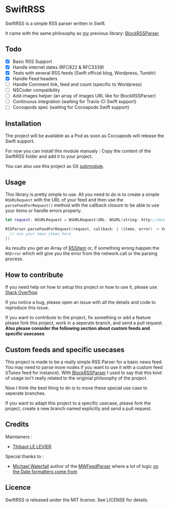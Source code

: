 SwiftRSS
========

SwiftRSS is a simple RSS parser written in Swift.

It came with the same philosophy as [my](http://github.com/tibo) previous library: [BlockRSSParser](http://github.com/tibo/BlockRSSParser)

## Todo

- [x] Basic RSS Support
- [x] Handle internet dates (RFC822 & RFC3339)
- [x] Tests with several RSS feeds (Swift official blog, Wordpress, Tumblr)
- [x] Handle Feed headers
- [ ] Handle Comment link, feed and count (specific to Wordpress)
- [ ] NSCoder compatibility
- [ ] Add images helper (an array of images URL like for BlockRSSParser)
- [ ] Continuous integration (waiting for Travis-CI Swift support)
- [ ] Cocoapods spec (waiting for Cocoapods Swift support)

## Installation

The project will be available as a Pod as soon as Cocoapods will release the Swift support.

For now you can install this module manualy : Copy the content of the SwiftRSS folder and add it to your project.

You can also use this project as Git [submodule](http://git-scm.com/docs/git-submodule).

## Usage

This library is pretty simple to use.
All you need to do is to create a simple `NSURLRequest` with the URL of your feed and then use the `parseFeedForRequest()` method with the callback closure to be able to use your items or handle errors properly.

```swift
let request: NSURLRequest = NSURLRequest(URL: NSURL(string: http://developer.apple.com/swift/blog/news.rss))

RSSParser.parseFeedForRequest(request, callback: { (items, error) -> Void in
  // use your news items here
})
```

As results you get an Array of [RSSItem](https://github.com/tibo/SwiftRSS/blob/master/SwiftRSS/RSSItem.swift) or, if something wrong happen the `NSError` which will give you the error from the network call or the parsing process.

## How to contribute

If you need help on how to setup this project or how to use it, please use [Stack Overflow](http://stackoverflow.com/questions/tagged/swiftrss).

If you notice a bug, please open an issue with all the details and code to reproduce this issue.

If you want to contribute to the project, fix something or add a feature please fork this project, work in a seperate branch, and send a pull request. 
**Also please consider the following section about custom feeds and specific usecases**


## Custom feeds and specific usecases

This project is made to be a really simple RSS Parser for a basic news feed. You may need to parse more nodes if you want to use it with a custom feed (iTunes feed for instance).
With [BlockRSSParser](http://github.com/tibo/BlockRSSParser) I used to say that this kind of usage isn't really related to the originial philosophy of the project.

Now I think the best thing to do is to move these special use case to seperate branches.

If you want to adapt this project to a specific usecase, please fork the project, create a new branch named explicitly and send a pull request.

## Credits

Maintainers :
- [Thibaut LE LEVIER](http://github.com/tibo)

Special thanks to :
- [Michael Waterfall](https://github.com/mwaterfall) author of the [MWFeedParser](https://github.com/mwaterfall/MWFeedParser/) where a lot of logic [on the Date formatters come from](https://github.com/mwaterfall/MWFeedParser/blob/master/Classes/NSDate%2BInternetDateTime.m)

## Licence

SwiftRSS is released under the MIT license. See LICENSE for details.
